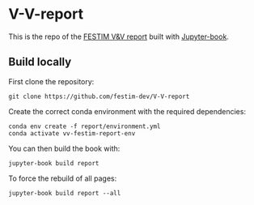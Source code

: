 # V-V-report

This is the repo of the [FESTIM V&V report](https://festim-vv-report.readthedocs.io/) built with [Jupyter-book](https://jupyterbook.org/).


## Build locally

First clone the repository:

```
git clone https://github.com/festim-dev/V-V-report
```

Create the correct conda environment with the required dependencies:

```
conda env create -f report/environment.yml
conda activate vv-festim-report-env
```

You can then build the book with:
```
jupyter-book build report
```

To force the rebuild of all pages:
```
jupyter-book build report --all
```
